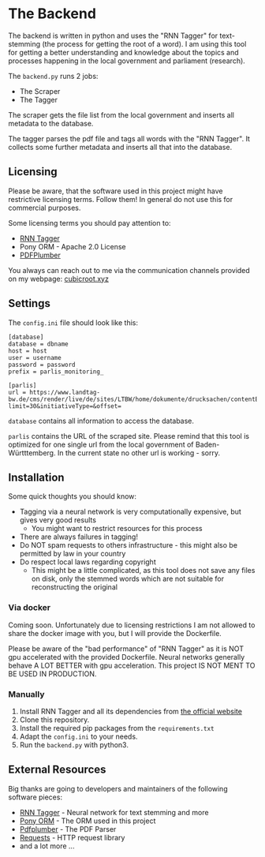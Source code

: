 # The Backend

The backend is written in python and uses the "RNN Tagger" for text-stemming (the process for getting the root of a word). I am using this tool for getting a better understanding and knowledge about the topics and processes happening in the local government and parliament (research).

The `backend.py` runs 2 jobs:
- The Scraper
- The Tagger

The scraper gets the file list from the local government and inserts all metadata to the database.

The tagger parses the pdf file and tags all words with the "RNN Tagger". It collects some further metadata and inserts all that into the database. 

## Licensing

Please be aware, that the software used in this project might have restrictive licensing terms. Follow them! In general do not use this for commercial purposes.

Some licensing terms you should pay attention to:

* [RNN Tagger](https://www.cis.uni-muenchen.de/~schmid/tools/RNNTagger/Tagger-Licence)
* Pony ORM - Apache 2.0 License
* [PDFPlumber](https://github.com/jsvine/pdfplumber/blob/stable/LICENSE.txt)

You always can reach out to me via the communication channels provided on my webpage: [cubicroot.xyz](https://cubicroot.xyz)

## Settings
The `config.ini` file should look like this:
```
[database]
database = dbname
host = host
user = username
password = password
prefix = parlis_monitoring_

[parlis]
url = https://www.landtag-bw.de/cms/render/live/de/sites/LTBW/home/dokumente/drucksachen/contentBoxes/drucksachen.xhr?limit=30&initiativeType=&offset=
```

`database` contains all information to access the database.

`parlis` contains the URL of the scraped site. Please remind that this tool is optimized for one single url from the local government of Baden-Württtemberg. In the current state no other url is working - sorry. 

## Installation

Some quick thoughts you should know:

* Tagging via a neural network is very computationally expensive, but gives very good results
    * You might want to restrict resources for this process
* There are always failures in tagging!
* Do NOT spam requests to others infrastructure - this might also be permitted by law in your country
* Do respect local laws regarding copyright
    * This might be a little complicated, as this tool does not save any files on disk, only the stemmed words which are not suitable for reconstructing the original

### Via docker

Coming soon. Unfortunately due to licensing restrictions I am not allowed to share the docker image with you, but I will provide the Dockerfile.

Please be aware of the "bad performance" of "RNN Tagger" as it is NOT gpu accelerated with the provided Dockerfile. Neural networks generally behave A LOT BETTER with gpu acceleration. This project IS NOT MENT TO BE USED IN PRODUCTION.

### Manually

1. Install RNN Tagger and all its dependencies from [the official website](https://www.cis.uni-muenchen.de/~schmid/tools/RNNTagger/)
2. Clone this repository. 
3. Install the required pip packages from the `requirements.txt`
4. Adapt the `config.ini` to your needs.
5. Run the `backend.py` with python3.

## External Resources

Big thanks are going to developers and maintainers of the following software pieces:

* [RNN Tagger](https://www.cis.uni-muenchen.de/~schmid/tools/RNNTagger/) - Neural network for text stemming and more
* [Pony ORM](https://ponyorm.org/) - The ORM used in this project
* [Pdfplumber](https://github.com/jsvine/pdfplumber) - The PDF Parser
* [Requests](https://pypi.org/project/requests/) - HTTP request library
* and a lot more ...